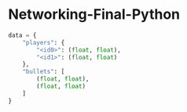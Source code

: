 # Networking-Final-Python

```python
data = {
    "players": {
        "<id0>": (float, float),
        "<id1>": (float, float)
    },
    "bullets": [
        (float, float),
        (float, float)
    ]
}
```
